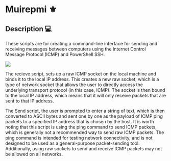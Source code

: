 # Muirepmi ⚜️
## Description 💻
These scripts are for creating a command-line interface for sending and receiving messages between computers using the Internet Control Message Protocol (ICMP) and PowerShell SSH.

![](https://img.shields.io/badge/Lab-hello-blue)

The recieve script, sets up a raw ICMP socket on the local machine and binds it to the local IP address. This creates a new raw socket, which is a type of network socket that allows the user to directly access the underlying transport protocol (in this case, ICMP). The socket is then bound to the local IP address, which means that it will only receive packets that are sent to that IP address. 

The Send script, the user is prompted to enter a string of text, which is then converted to ASCII bytes and sent one by one as the payload of ICMP ping packets to a specified IP address that is chosen by the host. It is worth noting that this script is using the ping command to send ICMP packets, which is generally not a recommended way to send raw ICMP packets. The ping command is intended for testing network connectivity, and is not designed to be used as a general-purpose packet-sending tool. Additionally, using raw sockets to send and receive ICMP packets may not be allowed on all networks.





